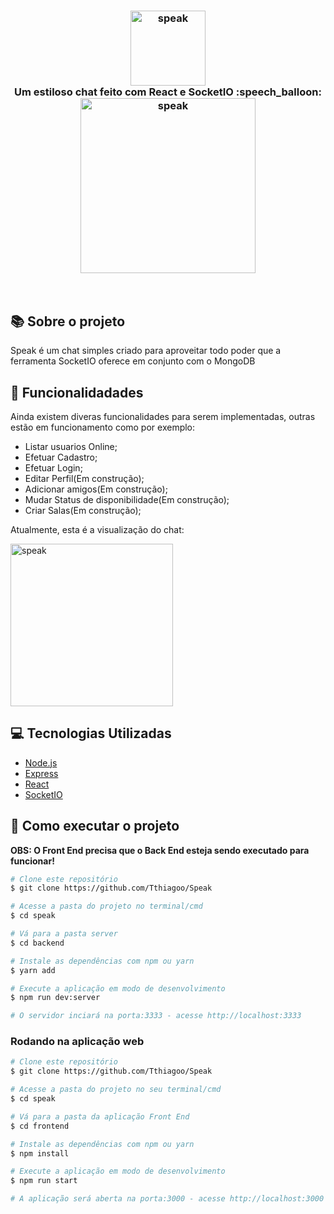 <h3 align="center">
   <img alt="speak" widht="120px" height="120px" src="https://user-images.githubusercontent.com/51219408/101022649-6c908b00-3550-11eb-9e86-2fa943a1cc9c.png"> <br>
    <b>Um estiloso chat feito com React e SocketIO :speech_balloon: </b> <br>
    <img alt="speak" widht="280px" height="280px" src="https://user-images.githubusercontent.com/51219408/101027524-dd3aa600-3556-11eb-9045-25c2f896c245.png"> 

</h3> <br>

## :books: Sobre o projeto
	
Speak é um chat simples criado para aproveitar todo poder que a ferramenta SocketIO oferece em conjunto com o MongoDB

## :construction: Funcionalidadades

Ainda existem diveras funcionalidades para serem implementadas, outras estão em funcionamento como por exemplo:

- Listar usuarios Online;
- Efetuar Cadastro;
- Efetuar Login;
- Editar Perfil(Em construção);
- Adicionar amigos(Em construção);
- Mudar Status de disponibilidade(Em construção);
- Criar Salas(Em construção);

Atualmente, esta é a visualização do chat: <br>

<img alt="speak" widht="260px" height="260px" src="https://user-images.githubusercontent.com/51219408/101044146-cba8cc80-355d-11eb-917a-a98db8a94468.png"> 


## :computer: Tecnologias Utilizadas
- [Node.js](https://nodejs.org/en/)
- [Express](https://expressjs.com/pt-br/)
- [React](https://reactjs.org)
- [SocketIO](https://socket.io/)


## 🚀 Como executar o projeto

<b>OBS: O Front End precisa que o Back End esteja sendo executado para funcionar!</b>

```bash
# Clone este repositório
$ git clone https://github.com/Tthiagoo/Speak

# Acesse a pasta do projeto no terminal/cmd
$ cd speak

# Vá para a pasta server
$ cd backend

# Instale as dependências com npm ou yarn
$ yarn add

# Execute a aplicação em modo de desenvolvimento
$ npm run dev:server

# O servidor inciará na porta:3333 - acesse http://localhost:3333 
```

### Rodando na aplicação web 

```bash
# Clone este repositório
$ git clone https://github.com/Tthiagoo/Speak

# Acesse a pasta do projeto no seu terminal/cmd
$ cd speak

# Vá para a pasta da aplicação Front End
$ cd frontend

# Instale as dependências com npm ou yarn
$ npm install

# Execute a aplicação em modo de desenvolvimento
$ npm run start

# A aplicação será aberta na porta:3000 - acesse http://localhost:3000
```
